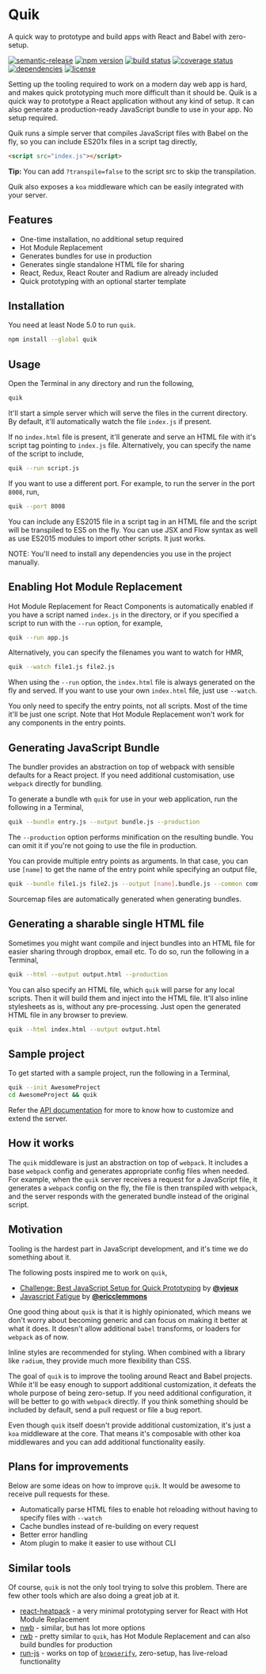 Quik
====
A quick way to prototype and build apps with React and Babel with zero-setup.

[![semantic-release](https://img.shields.io/badge/%20%20%F0%9F%93%A6%F0%9F%9A%80-semantic--release-e10079.svg)](https://github.com/semantic-release/semantic-release)
[![npm version](https://badge.fury.io/js/quik.svg)](https://www.npmjs.com/quik)
[![build status](https://travis-ci.org/satya164/quik.svg?branch=master)](https://travis-ci.org/satya164/quik)
[![coverage status](https://coveralls.io/repos/github/satya164/quik/badge.svg?branch=master)](https://coveralls.io/github/satya164/quik?branch=master)
[![dependencies](https://david-dm.org/satya164/quik.svg)](https://david-dm.org/satya164/quik)
[![license](https://img.shields.io/npm/l/quik.svg)](http://opensource.org/licenses/mit-license.php)

Setting up the tooling required to work on a modern day web app is hard, and makes quick prototyping much more difficult than it should be. Quik is a quick way to prototype a React application without any kind of setup. It can also generate a production-ready JavaScript bundle to use in your app. No setup required.

Quik runs a simple server that compiles JavaScript files with Babel on the fly, so you can include ES201x files in a script tag directly,

```html
<script src="index.js"></script>
```

__Tip:__ You can add `?transpile=false` to the script src to skip the transpilation.

Quik also exposes a `koa` middleware which can be easily integrated with your server.

## Features

* One-time installation, no additional setup required
* Hot Module Replacement
* Generates bundles for use in production
* Generates single standalone HTML file for sharing
* React, Redux, React Router and Radium are already included
* Quick prototyping with an optional starter template

## Installation

You need at least Node 5.0 to run `quik`.

```sh
npm install --global quik
```

## Usage

Open the Terminal in any directory and run the following,

```sh
quik
```

It'll start a simple server which will serve the files in the current directory. By default, it'll automatically watch the file `index.js` if present.

If no `index.html` file is present, it'll generate and serve an HTML file with it's script tag pointing to `index.js` file. Alternatively, you can specify the name of the script to include,

```sh
quik --run script.js
```

If you want to use a different port. For example, to run the server in the port `8008`, run,

```sh
quik --port 8008
```

You can include any ES2015 file in a script tag in an HTML file and the script will be transpiled to ES5 on the fly. You can use JSX and Flow syntax as well as use ES2015 modules to import other scripts. It just works.

NOTE: You'll need to install any dependencies you use in the project manually.

## Enabling Hot Module Replacement

Hot Module Replacement for React Components is automatically enabled if you have a script named `index.js` in the directory, or if you specified a script to run with the `--run` option, for example,

```sh
quik --run app.js
```

Alternatively, you can specify the filenames you want to watch for HMR,

```sh
quik --watch file1.js file2.js
```

When using the `--run` option, the `index.html` file is always generated on the fly and served. If you want to use your own `index.html` file, just use `--watch`.

You only need to specify the entry points, not all scripts. Most of the time it'll be just one script. Note that Hot Module Replacement won't work for any components in the entry points.

## Generating JavaScript Bundle

The bundler provides an abstraction on top of webpack with sensible defaults for a React project. If you need additional customisation, use `webpack` directly for bundling.

To generate a bundle wth `quik` for use in your web application, run the following in a Terminal,

```sh
quik --bundle entry.js --output bundle.js --production
```

The `--production` option performs minification on the resulting bundle. You can omit it if you're not going to use the file in production.

You can provide multiple entry points as arguments. In that case, you can use `[name]` to get the name of the entry point while specifying an output file,

```sh
quik --bundle file1.js file2.js --output [name].bundle.js --common common.bundle.js
```

Sourcemap files are automatically generated when generating bundles.

## Generating a sharable single HTML file

Sometimes you might want compile and inject bundles into an HTML file for easier sharing through dropbox, email etc. To do so, run the following in a Terminal,

```sh
quik --html --output output.html --production
```

You can also specify an HTML file, which `quik` will parse for any local scripts. Then it will build them and inject into the HTML file. It'll also inline stylesheets as is, without any pre-processing. Just open the generated HTML file in any browser to preview.

```sh
quik --html index.html --output output.html
```

## Sample project

To get started with a sample project, run the following in a Terminal,

```sh
quik --init AwesomeProject
cd AwesomeProject && quik
```

Refer the [API documentation](API.md) for more to know how to customize and extend the server.

## How it works

The `quik` middleware is just an abstraction on top of `webpack`. It includes a base `webpack` config and generates appropriate config files when needed. For example, when the `quik` server receives a request for a JavaScript file, it generates a `webpack` config on the fly, the file is then transpiled with `webpack`, and the server responds with the generated bundle instead of the original script.

## Motivation

Tooling is the hardest part in JavaScript development, and it's time we do something about it.

The following posts inspired me to work on `quik`,

* [Challenge: Best JavaScript Setup for Quick Prototyping](http://blog.vjeux.com/2015/javascript/challenge-best-javascript-setup-for-quick-prototyping.html) by [**@vjeux**](https://github.com/vjeux)
* [Javascript Fatigue](https://medium.com/@ericclemmons/javascript-fatigue-48d4011b6fc4) by [**@ericclemmons**](https://github.com/ericclemmons)

One good thing about `quik` is that it is highly opinionated, which means we don't worry about becoming generic and can focus on making it better at what it does. It doesn't allow additional `babel` transforms, or loaders for `webpack` as of now.

Inline styles are recommended for styling. When combined with a library like `radium`, they provide much more flexibility than CSS.

The goal of `quik` is to improve the tooling around React and Babel projects. While it'll be easy enough to support additional customization, it defeats the whole purpose of being zero-setup. If you need additional configuration, it will be better to go with `webpack` directly. If you think something should be included by default, send a pull request or file a bug report.

Even though `quik` itself doesn't provide additional customization, it's just a `koa` middleware at the core. That means it's composable with other koa middlewares and you can add additional functionality easily.

## Plans for improvements

Below are some ideas on how to improve `quik`. It would be awesome to receive pull requests for these.

* Automatically parse HTML files to enable hot reloading without having to specify files with `--watch`
* Cache bundles instead of re-building on every request
* Better error handling
* Atom plugin to make it easier to use without CLI

## Similar tools

Of course, `quik` is not the only tool trying to solve this problem. There are few other tools which are also doing a great job at it.

* [react-heatpack](https://github.com/insin/react-heatpack) - a very minimal prototyping server for React with Hot Module Replacement
* [nwb](https://github.com/insin/nwb) - similar, but has lot more options
* [rwb](https://github.com/petehunt/rwb) - pretty similar to `quik`, has Hot Module Replacement and can also build bundles for production
* [run-js](https://github.com/remixz/run-js) - works on top of [`browserify`](http://browserify.org/), zero-setup, has live-reload functionality
